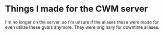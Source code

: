 # Things I made for the CWM server

I'm no longer on the server, so I'm unsure if the aliases these were made for even utilize these gvars anymore. They were originally for downtime aliases.